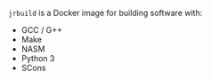 `jrbuild` is a Docker image for building software with:
- GCC / G++
- Make
- NASM
- Python 3
- SCons
